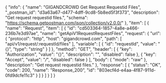 {
  "info": {
    "name": "GIGANDCROWD Get Request Requestid Files",
    "_postman_id": "d3a63a67-d477-4dff-9cd8-5b8ed5f3f373",
    "description": "Get request requestid files.",
    "schema": "https://schema.getpostman.com/json/collection/v2.0.0/"
  },
  "item": [
    {
      "name": "Request",
      "item": [
        {
          "id": "cd503364-1857-4a8e-a466-236b7e3d97ae",
          "name": "getApiV1RequestRequestFiles",
          "request": {
            "url": {
              "protocol": "http",
              "host": "gigandcrowd.com",
              "path": [
                "api/v1/request/:requestId/files"
              ],
              "variable": [
                {
                  "id": "requestId",
                  "value": "{}",
                  "type": "string"
                }
              ]
            },
            "method": "GET",
            "header": [
              {
                "key": "Authorization",
                "value": "{}",
                "description": "",
                "disabled": false
              },
              {
                "key": "Accept",
                "value": "*/*",
                "disabled": false
              }
            ],
            "body": {
              "mode": "raw"
            },
            "description": "Get request requestid files."
          },
          "response": [
            {
              "status": "OK",
              "code": 200,
              "name": "Response_200",
              "id": "803ecf4d-e4aa-4f87-911d-0fd9dcfe11c3"
            }
          ]
        }
      ]
    }
  ]
}
